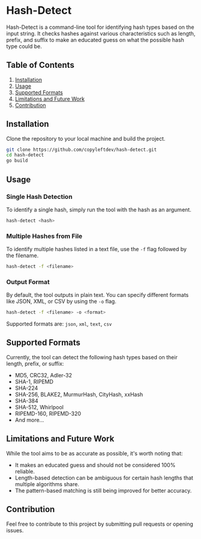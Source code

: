 # Hash-Detect

Hash-Detect is a command-line tool for identifying hash types based on the input string. It checks hashes against various characteristics such as length, prefix, and suffix to make an educated guess on what the possible hash type could be.

## Table of Contents

1. [Installation](#installation)
2. [Usage](#usage)
3. [Supported Formats](#supported-formats)
4. [Limitations and Future Work](#limitations-and-future-work)
5. [Contribution](#contribution)

## Installation

Clone the repository to your local machine and build the project.

```bash
git clone https://github.com/copyleftdev/hash-detect.git
cd hash-detect
go build
```

## Usage

### Single Hash Detection

To identify a single hash, simply run the tool with the hash as an argument.

```bash
hash-detect <hash>
```

### Multiple Hashes from File

To identify multiple hashes listed in a text file, use the `-f` flag followed by the filename.

```bash
hash-detect -f <filename>
```

### Output Format

By default, the tool outputs in plain text. You can specify different formats like JSON, XML, or CSV by using the `-o` flag.

```bash
hash-detect -f <filename> -o <format>
```

Supported formats are: `json`, `xml`, `text`, `csv`

## Supported Formats

Currently, the tool can detect the following hash types based on their length, prefix, or suffix:

- MD5, CRC32, Adler-32
- SHA-1, RIPEMD
- SHA-224
- SHA-256, BLAKE2, MurmurHash, CityHash, xxHash
- SHA-384
- SHA-512, Whirlpool
- RIPEMD-160, RIPEMD-320
- And more...

## Limitations and Future Work

While the tool aims to be as accurate as possible, it's worth noting that:

- It makes an educated guess and should not be considered 100% reliable.
- Length-based detection can be ambiguous for certain hash lengths that multiple algorithms share.
- The pattern-based matching is still being improved for better accuracy.

## Contribution

Feel free to contribute to this project by submitting pull requests or opening issues.

